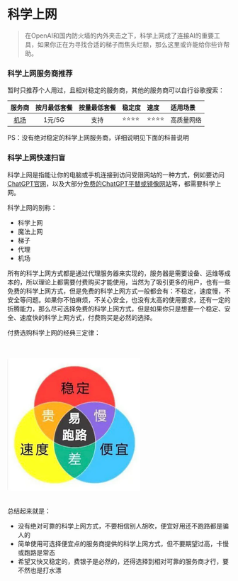 # 科学上网

> 在OpenAI和国内防火墙的内外夹击之下，科学上网成了连接AI的重要工具，如果你正在为寻找合适的梯子而焦头烂额，那么这里或许能给你些许帮助。

### 科学上网服务商推荐

暂时只推荐个人用过，且相对稳定的服务商，其他的服务商可以自行谷歌搜索：

| 服务商 | 按月最低套餐 | 按量最低套餐 | 稳定度 | 速度 | 适用场景 |
| :----: | :----: | :----: | :---- | :---- | :---- |
| [机场](https://cnnic.pub/#/register?code=JxUT5x7m) | 1元/5G | 支持 | ⭐⭐⭐⭐ | ⭐⭐⭐⭐ | 高质量网络 |

PS：没有绝对稳定的科学上网服务商，详细说明见下面的科普说明

### 科学上网快速扫盲

科学上网是指能让你的电脑或手机连接到访问受限网站的一种方式，例如要访问[ChatGPT官网](https://ai.com)，以及大部分[免费的ChatGPT平替或镜像网站](./FreeChatGPTSiteList.md)等，都需要科学上网。

科学上网的别称：

- 科学上网
- 魔法上网
- 梯子
- 代理
- 机场

所有的科学上网方式都是通过代理服务器来实现的，服务器是需要设备、运维等成本的，所以理论上都需要付费购买才能使用，当然为了吸引更多的用户，也有一些免费的科学上网方式，但是免费的科学上网方式一般都会有：不稳定，速度慢，不安全等问题。如果你不怕麻烦，不关心安全，也没有太高的使用要求，还有一定的折腾能力，那么尽可选择免费的科学上网方式，但是如果你只是想要一个稳定、安全、速度快的科学上网方式，付费购买是必然的选择。  

付费选购科学上网的经典三定律：

<br />
<br />

<img src="../assets/img/airport.webp" width=300 alt="付费选择科学上网的经典三原则" />

<br />
<br />

总结起来就是：

- 没有绝对可靠的科学上网方式，不要相信别人胡吹，便宜好用还不跑路都是骗人的
- 简单使用可选择便宜点的服务商提供的科学上网方式，但不要期望过高，卡慢或跑路是常态
- 希望又快又稳定的，费银子是必然的，还得选择到相对可靠的服务商才行，要不然也是打水漂
